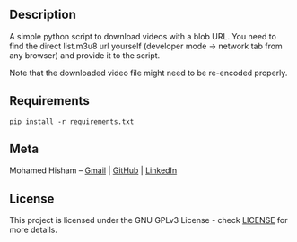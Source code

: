 
## Description

A simple python script to download videos with a blob URL. You need to find the direct list.m3u8 url yourself (developer mode -> network tab from any browser) and provide it to the script.

Note that the downloaded video file might need to be re-encoded properly.

## Requirements

```
pip install -r requirements.txt
```

## Meta

Mohamed Hisham – [Gmail](mailto:Mohamed00Hisham@Gmail.com) | [GitHub](https://github.com/Mhmd-Hisham) | [LinkedIn](https://www.linkedin.com/in/Mhmd-Hisham/)

## License

This project is licensed under the GNU GPLv3 License - check [LICENSE](../LICENSE) for more details.
